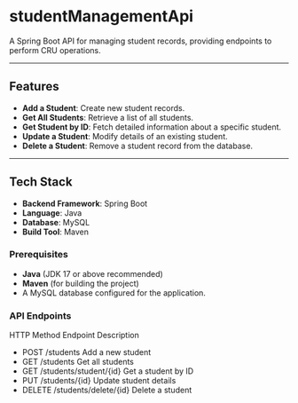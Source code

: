 # studentManagementApi

A Spring Boot API for managing student records, providing endpoints to perform CRU operations.

---

## Features

- **Add a Student**: Create new student records.
- **Get All Students**: Retrieve a list of all students.
- **Get Student by ID**: Fetch detailed information about a specific student.
- **Update a Student**: Modify details of an existing student.
- **Delete a Student**: Remove a student record from the database.

---

## Tech Stack

- **Backend Framework**: Spring Boot
- **Language**: Java
- **Database**: MySQL
- **Build Tool**: Maven

### Prerequisites

- **Java** (JDK 17 or above recommended)
- **Maven** (for building the project)
- A MySQL database configured for the application.

### API Endpoints
HTTP Method	Endpoint	              Description
- POST	    /students	              Add a new student
- GET	    /students	              Get all students
- GET	    /students/student/{id}	  Get a student by ID
- PUT	    /students/{id}	          Update student details
- DELETE	/students/delete/{id}	  Delete a student
